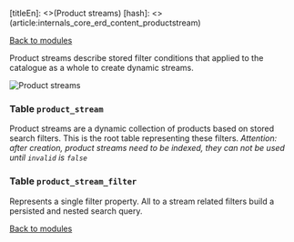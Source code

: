 [titleEn]: <>(Product streams)
[hash]: <>(article:internals_core_erd_content_productstream)

[Back to modules](./../10-modules.md)

Product streams describe stored filter conditions that applied to the catalogue as a whole to create dynamic streams.

![Product streams](./dist/erd-shopware-core-content-productstream.png)


### Table `product_stream`

Product streams are a dynamic collection of products based on stored search filters.
This is the root table representing these filters.
*Attention: after creation, product streams need to be indexed, they can not be used until `invalid` is `false`*


### Table `product_stream_filter`

Represents a single filter property. All to a stream related filters build a persisted and nested search query.


[Back to modules](./../10-modules.md)
